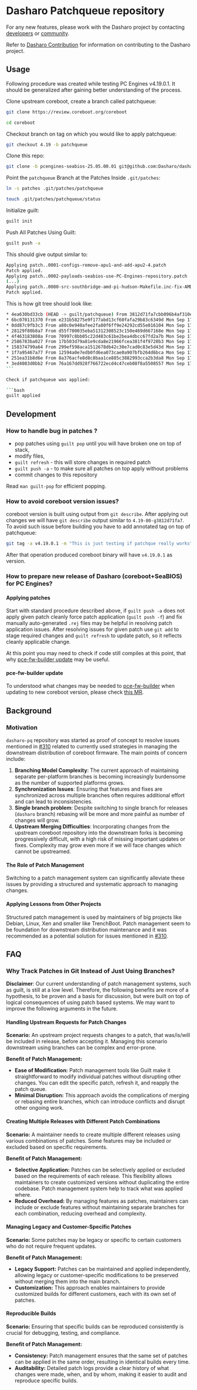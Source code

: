 # Dasharo Patchqueue repository

For any new features, please work with the Dasharo project by contacting
[developers](https://docs.dasharo.com/#commercial-inquiries) or
[community](https://docs.dasharo.com/#community).

Refer to [Dasharo
Contribution](https://docs.dasharo.com/newcomers/#dasharo-contribution) for
information on contributing to the Dasharo project.

## Usage

Following procedure was created while testing PC Engines v4.19.0.1. It should
be generalized after gaining better understanding of the process.

Clone upstream coreboot, create a branch called patchqueue:

```bash
git clone https://review.coreboot.org/coreboot
```

```bash
cd coreboot
```

Checkout branch on tag on which you would like to apply patchqueue:

```bash
git checkout 4.19 -b patchqueue
```

Clone this repo:

```bash
git clone -b pcengines-seabios-25.05.00.01 git@github.com:Dasharo/dasharo-pq.git .git/patches
```

Point the `patchqueue` Branch at the Patches Inside `.git/patches`:

```bash
ln -s patches .git/patches/patchqueue
```

```bash
touch .git/patches/patchqueue/status
```

Initialize guilt:

```bash
guilt init
```

Push All Patches Using Guilt:

```bash
guilt push -a
```

This should give output similar to:

```bash
Applying patch..0001-configs-remove-apu1-and-add-apu2-4.patch
Patch applied.
Applying patch..0002-payloads-seabios-use-PC-Engines-repository.patch
(...)
Applying patch..0080-src-southbridge-amd-pi-hudson-Makefile.inc-fix-AMDFW.patch
Patch applied.
```

This is how git tree should look like:

````bash
* 4ea630bd33cb (HEAD -> guilt/patchqueue) From 3812d71fa7cbb096b4af310ed4910ecb8b723fd7 Mon Sep 17 00:00:00 2001 [PATCH 80/80] src/southbridge/amd/pi/hudson/Makefile.inc: fix AMDFW
* 6bc070131370 From e231b58275e9f177abd13cf60fafa29b83c6349d Mon Sep 17 00:00:00 2001 [PATCH 79/80] mainboard/pcengines: make HUDSON_LEGACY_FREE n by
* 0dd87c9fb3c3 From a80c0e940afee2fa80f6ff9e24292cd55e016104 Mon Sep 17 00:00:00 2001 [PATCH 78/80] mainboard/pcengines: fix sign-of-life coreboot build
* 28129f80b8a7 From d55f700035eba51312308523c150e469d667168e Mon Sep 17 00:00:00 2001 [PATCH 77/80] mb/pcengines/apu2: add variant apu7
* 4f463183808a From 70997c8bb05c22d483c61be2bea4dbcc67fd2a7b Mon Sep 17 00:00:00 2001 [PATCH 76/80] payloads/external/SeaBIOS: add bootorder in FMAP option
* 2586783ba027 From 17b503d79a81e9cda8e21966fcea381f4f9720b3 Mon Sep 17 00:00:00 2001 [PATCH 75/80] src/northbridge/amd/pi/00730F01/northbridge.c: enable
* 158374799a64 From 299ef598aca1512678db42c30e7cad0c83e5d43d Mon Sep 17 00:00:00 2001 [PATCH 74/80] nb/amd: enable ProcessorScopeInSb for fam14 and
* 1f7a95467a77 From 12594a0e7edb0fd6ea073cae0a907bfb264d6bca Mon Sep 17 00:00:00 2001 [PATCH 73/80] pcengines/apu2: enable EHCI controller by default
* 251ea31b8d6e From 8a376acfe8d8c8baa1ce885c3882993cca2b3da8 Mon Sep 17 00:00:00 2001 [PATCH 72/80] amdblocks/psp_efs.h: allow for PI 00730F01 platforms
* 3ed4083d0bb2 From 76a167dd928f766722ecd4c47ceb08f8a5508557 Mon Sep 17 00:00:00 2001 [PATCH 71/80] mainboard/pcengines: avoid ASSERT on the stack
```

Check if patchqueue was applied:

```bash
guilt applied
````

## Development

### How to handle bug in patches ?

- pop patches using `guilt pop` until you will have broken one on top of stack,
- modify files,
- `guilt refresh` - this will store changes in required patch
- `guilt push -a` - to make sure all patches on top apply without problems
- commit changes to this repository

Read `man guilt-pop` for efficient popping.

### How to avoid coreboot version issues?

coreboot version is built using output from `git describe`. After applying out
changes we will have `git describe` output similar to `4.19-80-g3812d71fa7`. To
avoid such issue before building you have to add annotated tag on top of
patchqueue:

```bash
git tag -a v4.19.0.1 -m "This is just testing if patchque really works"
```

After that operation produced coreboot binary will have `v4.19.0.1` as version.

### How to prepare new release of Dasharo (coreboot+SeaBIOS) for PC Engines?

#### Applying patches

Start with standard procedure described above, if `guilt push -a` does not
apply given patch cleanly force patch application (`guilt push -f`) and fix
manually auto-generated `.rej` files may be helpful in resolving patch
application issues. After resolving issues for given patch use `git add` to
stage required changes and `guilt refresh` to update patch, so it reflects
cleanly applicable change.

At this point you may need to check if code still compiles at this point, that
why [pce-fw-builder update](#pce-fw-builder-update) may be useful.

#### pce-fw-builder update

To understood what changes may be needed to
[pce-fw-builder](https://github.com/pcengines/pce-fw-builder) when updating to
new coreboot version, please check [this
MR](https://github.com/pcengines/pce-fw-builder/pull/66).

## Background

### Motivation

`dasharo-pq` repository was started as proof of concept to resolve issues
mentioned in [#310](https://github.com/Dasharo/dasharo-issues/issues/310)
related to currently used strategies in managing the downstream distribution of
coreboot firmware. The main points of concern include:

1. **Branching Model Complexity**: The current approach of maintaining separate
   per-platform branches is becoming increasingly burdensome as the number of
   supported platforms grows.
1. **Synchronization Issues**: Ensuring that features and fixes are
   synchronized across multiple branches often requires additional effort and
   can lead to inconsistencies.
1. **Single branch problem**: Despite switching to single branch for releases
   (`dasharo` branch) rebasing will be more and more painful as number of
   changes will grow.
1. **Upstream Merging Difficulties**: Incorporating changes from the upstream
   coreboot repository into the downstream forks is becoming progressively
   difficult, with a high risk of missing important updates or fixes. Complexity
   may grow even more if we will face changes which cannot be upstreamed.

#### The Role of Patch Management

Switching to a patch management system can significantly alleviate these issues
by providing a structured and systematic approach to managing changes.

#### Applying Lessons from Other Projects

Structured patch management is used by maintainers of big projects like Debian,
Linux, Xen and smaller like TrenchBoot. Patch management seem to be foundation
for downstream distribution maintenance and it was recommended as a potential
solution for issues mentioned in
[#310](https://github.com/Dasharo/dasharo-issues/issues/310).

## FAQ

### Why Track Patches in Git Instead of Just Using Branches?

**Disclaimer**: Our current understanding of patch management systems, such as
guilt, is still at a low level. Therefore, the following benefits are more of a
hypothesis, to be proven and a basis for discussion, but were built on top of
logical consequences of using patch based systems. We may want to improve the
following arguments in the future.

#### **Handling Upstream Requests for Patch Changes**

**Scenario:** An upstream project requests changes to a patch, that was/is/will
be included in release, before accepting it. Managing this scenario downstream
using branches can be complex and error-prone.

**Benefit of Patch Management:**

- **Ease of Modification:** Patch management tools like Guilt make it
  straightforward to modify individual patches without disrupting other changes.
  You can edit the specific patch, refresh it, and reapply the patch queue.
- **Minimal Disruption:** This approach avoids the complications of merging or
  rebasing entire branches, which can introduce conflicts and disrupt other
  ongoing work.

#### **Creating Multiple Releases with Different Patch Combinations**

**Scenario:** A maintainer needs to create multiple different releases using
various combinations of patches. Some features may be included or excluded
based on specific requirements.

**Benefit of Patch Management:**

- **Selective Application:** Patches can be selectively applied or excluded
  based on the requirements of each release. This flexibility allows maintainers
  to create customized versions without duplicating the entire codebase. Patch
  management system help to track what was applied where.
- **Reduced Overhead:** By managing features as patches, maintainers can
  include or exclude features without maintaining separate branches for each
  combination, reducing overhead and complexity.

#### **Managing Legacy and Customer-Specific Patches**

**Scenario:** Some patches may be legacy or specific to certain customers who
do not require frequent updates.

**Benefit of Patch Management:**

- **Legacy Support:** Patches can be maintained and applied independently,
  allowing legacy or customer-specific modifications to be preserved without
  merging them into the main branch.
- **Customization:** This approach enables maintainers to provide customized
  builds for different customers, each with its own set of patches.

#### **Reproducible Builds**

**Scenario:** Ensuring that specific builds can be reproduced consistently is
crucial for debugging, testing, and compliance.

**Benefit of Patch Management:**

- **Consistency:** Patch management ensures that the same set of patches can be
  applied in the same order, resulting in identical builds every time.
- **Auditability:** Detailed patch logs provide a clear history of what changes
  were made, when, and by whom, making it easier to audit and reproduce specific
  builds.
